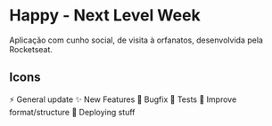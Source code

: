 # Happy - Next Level Week
Aplicação com cunho social, de visita à orfanatos, desenvolvida pela Rocketseat.

## Icons
:zap: General update
:sparkles: New Features
:bug: Bugfix
:rotating_light: Tests
:art: Improve format/structure
:rocket: Deploying stuff
